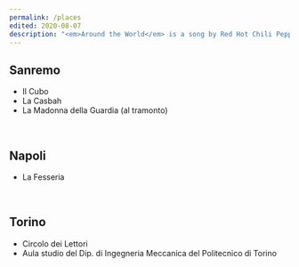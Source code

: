 ```yaml
---
permalink: /places
edited: 2020-08-07
description: "<em>Around the World</em> is a song by Red Hot Chili Peppers that I love. It talks about the beauty of all the different and astounding places asound the world. This isn’t a list of places I’ve been to, but a record of the ones I carry in my heart, for some reason"
---
```

## Sanremo

- Il Cubo
- La Casbah
- La Madonna della Guardia (al tramonto)

<br />

## Napoli

- La Fesseria

<br />

## Torino

- Circolo dei Lettori
- Aula studio del Dip. di Ingegneria Meccanica del Politecnico di Torino
